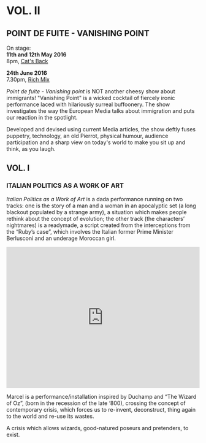 # VOL. II
## POINT DE FUITE - VANISHING POINT

On stage:  
**11th and 12th May 2016**  
8pm, [Cat's Back](http://www.thecatsback.com/)  

**24th June 2016**  
7.30pm, [Rich Mix](http://www.richmix.org.uk/visit/how-to-get-here/)

_Point de fuite - Vanishing point_ is NOT another cheesy show about immigrants! "Vanishing Point" is a wicked cocktail of fiercely ironic performance laced with hilariously surreal buffoonery. The show investigates the way the European Media talks about immigration and puts our reaction in the spotlight.

Developed and devised using current Media articles, the show deftly fuses puppetry, technology, an old Pierrot, physical humour, audience participation and a sharp view on today's world to make you sit up and think, as you laugh.


## VOL. I
### ITALIAN POLITICS AS A WORK OF ART

_Italian Politics as a Work of Art_ is a dada performance running on two tracks: one is the story of a man and a woman in an apocalyptic set (a long blackout populated by a strange army), a situation which makes people rethink about the concept of evolution; the other track (the characters’ nightmares) is a readymade, a script created from the interceptions from the “Ruby’s case”, which involves the Italian former Prime Minister Berlusconi and an underage Moroccan girl.

<div style='position: relative; padding-bottom: 73%; margin-bottom:2%; height: 0; overflow: hidden;'><iframe id='iframe' src='http://flickrit.com/slideshowholder.php?height=75&size=big&setId=72157647816212016&click=true&caption=true&trans=1&thumbnails=0&transition=0&layoutType=responsive&sort=0' scrolling='no' frameborder='0'style='width:100%; height:100%; position: absolute; top:0; left:0;' ></iframe></div>

Marcel is a performance/installation inspired by Duchamp and “The Wizard of Oz”, (born in the recession of the late ‘800), crossing the concept of contemporary crisis, which forces us to re-invent, deconstruct, thing again to the world and re-use its wastes.

A crisis which allows wizards, good-natured poseurs and pretenders, to exist.
